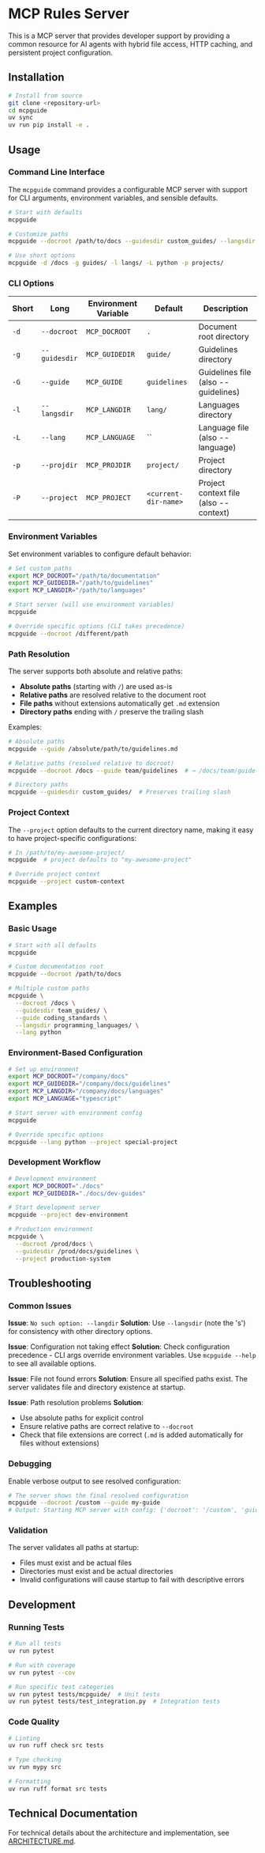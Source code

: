 # MCP Rules Server

This is a MCP server that provides developer support by providing a common resource for AI agents with hybrid file access, HTTP caching, and persistent project configuration.

## Installation

```bash
# Install from source
git clone <repository-url>
cd mcpguide
uv sync
uv run pip install -e .
```

## Usage

### Command Line Interface

The `mcpguide` command provides a configurable MCP server with support for CLI arguments, environment variables, and sensible defaults.

```bash
# Start with defaults
mcpguide

# Customize paths
mcpguide --docroot /path/to/docs --guidesdir custom_guides/ --langsdir languages/

# Use short options
mcpguide -d /docs -g guides/ -l langs/ -L python -p projects/
```

### CLI Options


| Short | Long          | Environment Variable | Default              | Description                           |
| ----- | ------------- | -------------------- | -------------------- | ------------------------------------- |
| `-d`  | `--docroot`   | `MCP_DOCROOT`        | `.`                  | Document root directory               |
| `-g`  | `--guidesdir` | `MCP_GUIDEDIR`       | `guide/`             | Guidelines directory                  |
| `-G`  | `--guide`     | `MCP_GUIDE`          | `guidelines`         | Guidelines file (also --guidelines)   |
| `-l`  | `--langsdir`  | `MCP_LANGDIR`        | `lang/`              | Languages directory                   |
| `-L`  | `--lang`      | `MCP_LANGUAGE`       | ``                   | Language file (also --language)       |
| `-p`  | `--projdir`   | `MCP_PROJDIR`        | `project/`           | Project directory                     |
| `-P`  | `--project`   | `MCP_PROJECT`        | `<current-dir-name>` | Project context file (also --context) |

### Environment Variables

Set environment variables to configure default behavior:

```bash
# Set custom paths
export MCP_DOCROOT="/path/to/documentation"
export MCP_GUIDEDIR="/path/to/guidelines"
export MCP_LANGDIR="/path/to/languages"

# Start server (will use environment variables)
mcpguide

# Override specific options (CLI takes precedence)
mcpguide --docroot /different/path
```

### Path Resolution

The server supports both absolute and relative paths:

- **Absolute paths** (starting with `/`) are used as-is
- **Relative paths** are resolved relative to the document root
- **File paths** without extensions automatically get `.md` extension
- **Directory paths** ending with `/` preserve the trailing slash

Examples:

```bash
# Absolute paths
mcpguide --guide /absolute/path/to/guidelines.md

# Relative paths (resolved relative to docroot)
mcpguide --docroot /docs --guide team/guidelines  # → /docs/team/guidelines.md

# Directory paths
mcpguide --guidesdir custom_guides/  # Preserves trailing slash
```

### Project Context

The `--project` option defaults to the current directory name, making it easy to have project-specific configurations:

```bash
# In /path/to/my-awesome-project/
mcpguide  # project defaults to "my-awesome-project"

# Override project context
mcpguide --project custom-context
```

## Examples

### Basic Usage

```bash
# Start with all defaults
mcpguide

# Custom documentation root
mcpguide --docroot /path/to/docs

# Multiple custom paths
mcpguide \
  --docroot /docs \
  --guidesdir team_guides/ \
  --guide coding_standards \
  --langsdir programming_languages/ \
  --lang python
```

### Environment-Based Configuration

```bash
# Set up environment
export MCP_DOCROOT="/company/docs"
export MCP_GUIDEDIR="/company/docs/guidelines"
export MCP_LANGDIR="/company/docs/languages"
export MCP_LANGUAGE="typescript"

# Start server with environment config
mcpguide

# Override specific options
mcpguide --lang python --project special-project
```

### Development Workflow

```bash
# Development environment
export MCP_DOCROOT="./docs"
export MCP_GUIDEDIR="./docs/dev-guides"

# Start development server
mcpguide --project dev-environment

# Production environment
mcpguide \
  --docroot /prod/docs \
  --guidesdir /prod/docs/guidelines \
  --project production-system
```

## Troubleshooting

### Common Issues

**Issue**: `No such option: --langdir`
**Solution**: Use `--langsdir` (note the 's') for consistency with other directory options.

**Issue**: Configuration not taking effect
**Solution**: Check configuration precedence - CLI args override environment variables. Use `mcpguide --help` to see all available options.

**Issue**: File not found errors
**Solution**: Ensure all specified paths exist. The server validates file and directory existence at startup.

**Issue**: Path resolution problems
**Solution**:

- Use absolute paths for explicit control
- Ensure relative paths are correct relative to `--docroot`
- Check that file extensions are correct (`.md` is added automatically for files without extensions)

### Debugging

Enable verbose output to see resolved configuration:

```bash
# The server shows the final resolved configuration
mcpguide --docroot /custom --guide my-guide
# Output: Starting MCP server with config: {'docroot': '/custom', 'guide': 'my-guide', ...}
```

### Validation

The server validates all paths at startup:

- Files must exist and be actual files
- Directories must exist and be actual directories
- Invalid configurations will cause startup to fail with descriptive errors

## Development

### Running Tests

```bash
# Run all tests
uv run pytest

# Run with coverage
uv run pytest --cov

# Run specific test categories
uv run pytest tests/mcpguide/  # Unit tests
uv run pytest tests/test_integration.py  # Integration tests
```

### Code Quality

```bash
# Linting
uv run ruff check src tests

# Type checking
uv run mypy src

# Formatting
uv run ruff format src tests
```

## Technical Documentation

For technical details about the architecture and implementation, see [ARCHITECTURE.md](ARCHITECTURE.md).
